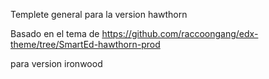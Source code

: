 Templete general para la version hawthorn

Basado en el tema de https://github.com/raccoongang/edx-theme/tree/SmartEd-hawthorn-prod

para version ironwood




